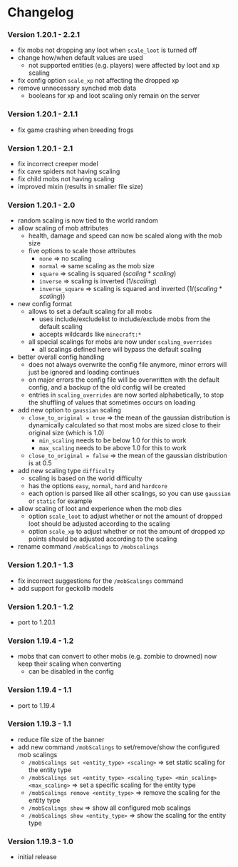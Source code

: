# Changelog

### Version 1.20.1 - 2.2.1

- fix mobs not dropping any loot when `scale_loot` is turned off
- change how/when default values are used
  - not supported entities (e.g. players) were affected by loot and xp scaling
- fix config option `scale_xp` not affecting the dropped xp
- remove unnecessary synched mob data
  - booleans for xp and loot scaling only remain on the server

### Version 1.20.1 - 2.1.1

- fix game crashing when breeding frogs

### Version 1.20.1 - 2.1

- fix incorrect creeper model
- fix cave spiders not having scaling
- fix child mobs not having scaling
- improved mixin (results in smaller file size)

### Version 1.20.1 - 2.0

- random scaling is now tied to the world random
- allow scaling of mob attributes
  - health, damage and speed can now be scaled along with the mob size
  - five options to scale those attributes
    - `none` => no scaling
    - `normal` => same scaling as the mob size
    - `square` => scaling is squared $(scaling*scaling)$
    - `inverse` => scaling is inverted $(1 / scaling)$
    - `inverse_square` => scaling is squared and inverted $(1 / (scaling * scaling))$
- new config format
  - allows to set a default scaling for all mobs
    - uses include/excludelist to include/exclude mobs from the default scaling
    - accepts wildcards like `minecraft:*`
  - all special scalings for mobs are now under `scaling_overrides`
    - all scalings defined here will bypass the default scaling
- better overall config handling
  - does not always overwrite the config file anymore, minor errors will just be ignored and loading continues
  - on major errors the config file will be overwritten with the default config, and a backup of the old config will
      be created
  - entries in `scaling_overrides` are now sorted alphabetically, to stop the shuffling of values that sometimes
      occurs on loading
- add new option to `gaussian` scaling
  - `close_to_original = true` => the mean of the gaussian distribution is dynamically calculated so that most mobs
      are sized close to their original size (which is 1.0)
    - `min_scaling` needs to be below 1.0 for this to work
    - `max_scaling` needs to be above 1.0 for this to work
  - `close_to_original = false` => the mean of the gaussian distribution is at 0.5
- add new scaling type `difficulty`
  - scaling is based on the world difficulty
  - has the options `easy`, `normal`, `hard` and `hardcore`
  - each option is parsed like all other scalings, so you can use `gaussian` or `static` for example
- allow scaling of loot and experience when the mob dies
  - option `scale_loot` to adjust whether or not the amount of dropped loot should be adjusted according to the
      scaling
  - option `scale_xp` to adjust whether or not the amount of dropped xp points should be adjusted according to the
      scaling
- rename command `/mobScalings` to `/mobscalings`

### Version 1.20.1 - 1.3

- fix incorrect suggestions for the `/mobScalings` command
- add support for geckolib models

### Version 1.20.1 - 1.2

- port to 1.20.1

### Version 1.19.4 - 1.2

- mobs that can convert to other mobs (e.g. zombie to drowned) now keep their scaling when converting
  - can be disabled in the config

### Version 1.19.4 - 1.1

- port to 1.19.4

### Version 1.19.3 - 1.1

- reduce file size of the banner
- add new command `/mobScalings` to set/remove/show the configured mob scalings
  - `/mobScalings set <entity_type> <scaling>` => set static scaling for the entity type
  - `/mobScalings set <entity_type> <scaling_type> <min_scaling> <max_scaling>` => set a specific scaling for the
      entity type
  - `/mobScalings remove <entity_type>` => remove the scaling for the entity type
  - `/mobScalings show` => show all configured mob scalings
  - `/mobScalings show <entity_type>` => show the scaling for the entity type

### Version 1.19.3 - 1.0

- initial release
